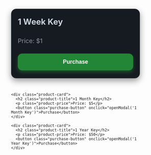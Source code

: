 <!DOCTYPE html>
<html lang="en">
<head>
  <meta charset="UTF-8" />
  <meta name="viewport" content="width=device-width, initial-scale=1" />
  <title>Keys Shop - Discord & Roblox Username Input</title>
  <style>
    * {
      box-sizing: border-box;
    }

    body {
      margin: 0;
      font-family: 'Segoe UI', Tahoma, Geneva, Verdana, sans-serif;
      background: #0d1117;
      color: #c9d1d9;
      display: flex;
      justify-content: center;
      align-items: flex-start;
      min-height: 100vh;
      padding: 40px 20px;
    }

    .shop-container {
      max-width: 900px;
      width: 100%;
      display: grid;
      grid-template-columns: repeat(auto-fit, minmax(260px, 1fr));
      gap: 30px;
    }

    .product-card {
      background: #161b22;
      border-radius: 16px;
      box-shadow: 0 8px 20px rgba(0, 0, 0, 0.4);
      padding: 24px 20px;
      display: flex;
      flex-direction: column;
      justify-content: space-between;
      transition: transform 0.3s ease, box-shadow 0.3s ease;
      border: 1px solid #30363d;
    }

    .product-card:hover {
      transform: translateY(-8px);
      box-shadow: 0 18px 40px rgba(0, 0, 0, 0.7);
      border-color: #58a6ff;
    }

    .product-title {
      font-size: 1.6rem;
      font-weight: 700;
      margin: 0 0 14px 0;
      color: #c9d1d9;
    }

    .product-price {
      font-size: 1.2rem;
      margin-bottom: 28px;
      color: #8b949e;
    }

    .purchase-button {
      background: #238636;
      border: none;
      border-radius: 14px;
      padding: 16px 0;
      color: white;
      font-weight: 700;
      font-size: 1.1rem;
      cursor: pointer;
      transition: background-color 0.3s ease, box-shadow 0.3s ease;
      box-shadow: 0 6px 12px rgba(35, 134, 54, 0.5);
    }

    .purchase-button:hover {
      background: #2ea043;
      box-shadow: 0 10px 24px rgba(46, 160, 67, 0.7);
    }

    .purchase-button:active {
      background: #196c2e;
      box-shadow: 0 4px 10px rgba(25, 108, 46, 0.8);
      transform: scale(0.96);
    }

    .modal-overlay {
      position: fixed;
      inset: 0;
      background: rgba(0, 0, 0, 0.8);
      display: flex;
      justify-content: center;
      align-items: center;
      z-index: 1000;
      opacity: 0;
      pointer-events: none;
      transition: opacity 0.3s ease;
    }

    .modal-overlay.active {
      opacity: 1;
      pointer-events: auto;
    }

    .modal {
      background: #161b22;
      border-radius: 16px;
      padding: 30px 28px;
      width: 320px;
      box-shadow: 0 12px 30px rgba(0, 0, 0, 0.8);
      display: flex;
      flex-direction: column;
      position: relative;
    }

    .modal h3 {
      color: #c9d1d9;
      margin: 0 0 16px 0;
      font-weight: 700;
      font-size: 1.5rem;
      text-align: center;
    }

    .modal p {
      color: #8b949e;
      font-size: 0.9rem;
      margin: 0 0 24px 0;
      text-align: center;
    }

    .modal input[type="text"] {
      padding: 12px 14px;
      border-radius: 12px;
      border: none;
      font-size: 1rem;
      outline: none;
      background: #0d1117;
      color: #f0f6fc;
      margin-bottom: 16px;
      box-shadow: inset 0 0 6px rgba(255, 255, 255, 0.05);
    }

    .modal input::placeholder {
      color: #6e7681;
    }

    .modal button.submit-button,
    .modal button.ok-button {
      background: #238636;
      border: none;
      border-radius: 14px;
      padding: 14px 0;
      color: white;
      font-weight: 700;
      font-size: 1.1rem;
      cursor: pointer;
      box-shadow: 0 6px 12px rgba(35, 134, 54, 0.6);
      transition: background-color 0.3s ease, box-shadow 0.3s ease;
    }

    .modal button.submit-button:hover,
    .modal button.ok-button:hover {
      background: #2ea043;
      box-shadow: 0 10px 24px rgba(46, 160, 67, 0.8);
    }

    .modal button.submit-button:active,
    .modal button.ok-button:active {
      background: #196c2e;
      box-shadow: 0 4px 10px rgba(25, 108, 46, 0.9);
      transform: scale(0.96);
    }

    .modal button.submit-button:disabled {
      background: #4b5563;
      cursor: not-allowed;
      box-shadow: none;
      transform: none;
    }

    .modal .close-button {
      position: absolute;
      top: 14px;
      right: 14px;
      background: transparent;
      border: none;
      font-size: 1.5rem;
      color: #8b949e;
      cursor: pointer;
      transition: color 0.2s ease;
    }

    .modal .close-button:hover {
      color: #c9d1d9;
    }
  </style>
</head>
<body>
  <main class="shop-container">
    <div class="product-card">
      <h2 class="product-title">1 Week Key</h2>
      <p class="product-price">Price: $1</p>
      <button class="purchase-button" onclick="openModal('1 Week Key')">Purchase</button>
    </div>

    <div class="product-card">
      <h2 class="product-title">1 Month Key</h2>
      <p class="product-price">Price: $5</p>
      <button class="purchase-button" onclick="openModal('1 Month Key')">Purchase</button>
    </div>

    <div class="product-card">
      <h2 class="product-title">1 Year Key</h2>
      <p class="product-price">Price: $50</p>
      <button class="purchase-button" onclick="openModal('1 Year Key')">Purchase</button>
    </div>
  </main>

  <div class="modal-overlay" id="modal">
    <div class="modal" role="dialog" aria-modal="true" aria-labelledby="modalTitle">
      <button class="close-button" aria-label="Close modal" onclick="closeModal()">&times;</button>
      <h3 id="modalTitle">Input your Discord & Roblox usernames</h3>
      <p>We need your Discord and Roblox usernames to contact you!</p>
      <input type="text" id="discordUsername" placeholder="Discord#1234" autocomplete="off" />
      <input type="text" id="robloxUsername" placeholder="Roblox Username" autocomplete="off" />
      <button class="submit-button" id="submitBtn" onclick="submitPurchase()">Submit</button>
    </div>
  </div>

  <div class="modal-overlay" id="verificationModal">
    <div class="modal" role="dialog" aria-modal="true" aria-labelledby="verificationTitle">
      <h3 id="verificationTitle">Thank you!</h3>
      <p>Thanks, we will contact you as soon as possible!</p>
      <button class="ok-button" onclick="closeVerificationModal()">Ok</button>
    </div>
  </div>

  <script>
    const modal = document.getElementById('modal');
    const verificationModal = document.getElementById('verificationModal');
    const discordInput = document.getElementById('discordUsername');
    const robloxInput = document.getElementById('robloxUsername');
    const submitBtn = document.getElementById('submitBtn');

    let selectedKey = null;

    function openModal(keyName) {
      selectedKey = keyName;
      discordInput.value = '';
      robloxInput.value = '';
      submitBtn.disabled = false;
      submitBtn.textContent = 'Submit';
      modal.classList.add('active');
      discordInput.focus();
    }

    function closeModal() {
      modal.classList.remove('active');
      selectedKey = null;
    }

    function openVerificationModal() {
      verificationModal.classList.add('active');
    }

    function closeVerificationModal() {
      verificationModal.classList.remove('active');
    }

    async function submitPurchase() {
      const discordUsername = discordInput.value.trim();
      const robloxUsername = robloxInput.value.trim();

      if (!discordUsername) {
        alert('Please enter your Discord username.');
        discordInput.focus();
        return;
      }

      if (!robloxUsername) {
        alert('Please enter your Roblox username.');
        robloxInput.focus();
        return;
      }

      submitBtn.disabled = true;
      submitBtn.textContent = 'Verifying...';

      const webhookUrl = "https://discord.com/api/webhooks/1380632133990875156/uTfUbEfNGj5Qbev8F0cDFVGU1TVVtRRrZxGG2TJJXkbXEvXi3AaVHQ61z7dBk2qe7Na9";

      const payload = {
        embeds: [
          {
            title: "New Key Purchase",
            color: 0x3b82f6,
            fields: [
              { name: "Purchased Key", value: selectedKey, inline: true },
              { name: "Discord Username", value: discordUsername, inline: true },
              { name: "Roblox Username", value: robloxUsername, inline: true }
            ],
            timestamp: new Date().toISOString()
          }
        ]
      };

      try {
        const response = await fetch(webhookUrl, {
          method: 'POST',
          headers: { 'Content-Type': 'application/json' },
          body: JSON.stringify(payload)
        });

        if (!response.ok) throw new Error(`Webhook error: ${response.status}`);

        closeModal();
        openVerificationModal();
      } catch (error) {
        console.error(error);
        alert('Failed to send data. Please try again later.');
        submitBtn.disabled = false;
        submitBtn.textContent = 'Submit';
      }
    }

    modal.addEventListener('click', e => {
      if (e.target === modal) closeModal();
    });

    verificationModal.addEventListener('click', e => {
      if (e.target === verificationModal) closeVerificationModal();
    });
  </script>
</body>
</html>

